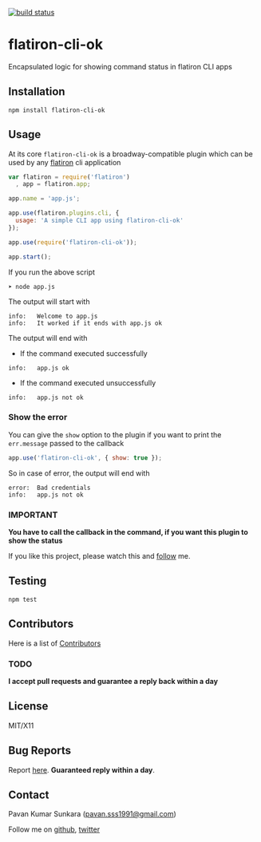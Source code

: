 [![build status](https://secure.travis-ci.org/pksunkara/flatiron-cli-ok.png)](http://travis-ci.org/pksunkara/flatiron-cli-ok)
# flatiron-cli-ok
Encapsulated logic for showing command status in flatiron CLI apps

## Installation
```
npm install flatiron-cli-ok
```

## Usage
At its core `flatiron-cli-ok` is a broadway-compatible plugin which can be used by any [flatiron](https://flatironjs.org) cli application

```js
var flatiron = require('flatiron')
  , app = flatiron.app;

app.name = 'app.js';

app.use(flatiron.plugins.cli, {
  usage: 'A simple CLI app using flatiron-cli-ok'
});

app.use(require('flatiron-cli-ok'));

app.start();
```

If you run the above script

```
➤ node app.js
```

The output will start with

```
info:   Welcome to app.js
info:   It worked if it ends with app.js ok
```

The output will end with

* If the command executed successfully

```
info:   app.js ok
```

* If the command executed unsuccessfully

```
info:   app.js not ok
```

### Show the error

You can give the `show` option to the plugin if you want to print the `err.message` passed to the callback

```js
app.use('flatiron-cli-ok', { show: true });
```

So in case of error, the output will end with

```
error:  Bad credentials
info:   app.js not ok
```

### IMPORTANT

__You have to call the callback in the command, if you want this plugin to show the status__

If you like this project, please watch this and [follow](http://github.com/users/follow?target=pksunkara) me.

## Testing
```
npm test
```

## Contributors
Here is a list of [Contributors](http://github.com/pksunkara/flatiron-cli-ok/contributors)

### TODO

__I accept pull requests and guarantee a reply back within a day__

## License
MIT/X11

## Bug Reports
Report [here](http://github.com/pksunkara/flatiron-cli-ok/issues). __Guaranteed reply within a day__.

## Contact
Pavan Kumar Sunkara (pavan.sss1991@gmail.com)

Follow me on [github](http://github.com/pksunkara), [twitter](http://twitter.com/pksunkara)
